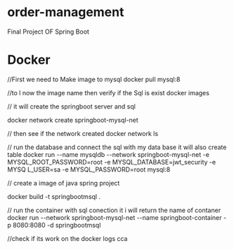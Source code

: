 # order-management
Final Project OF Spring Boot


# Docker 

//First we need to  Make image to mysql 
docker pull mysql:8

//to l now the image name  then verify if the Sql is exist 
docker images 

// it will create the springboot server and sql 

docker network create springboot-mysql-net


// then see if the network created 
docker network ls

// run the database and connect the sql with my data base  it will also create table 
docker run --name mysqldb --network springboot-mysql-net -e MYSQL_ROOT_PASSWORD=root -e MYSQL_DATABASE=jwt_security -e MYSQ
L_USER=sa -e MYSQL_PASSWORD=root mysql:8


// create a image of java spring project 

docker build -t springbootmsql .

// run the container  with sql conection  it i will return the name of contaner  
docker run --network springboot-mysql-net --name springboot-container -p 8080:8080 -d springbootmsql


//check if its work  on the 
docker logs  cca 







